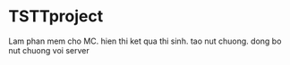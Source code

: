 # TSTTproject
Lam phan mem cho MC. hien thi ket qua thi sinh. tao nut chuong. dong bo nut chuong voi server
